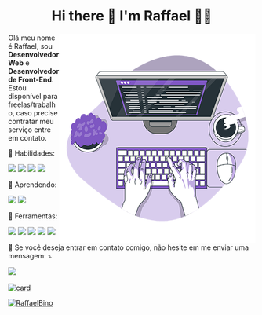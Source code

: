 <h1 align='center'>
  Hi there 👋 I'm Raffael 👨‍💻
</h1>

<img src="image/Code-typing-bro1.png" min-width="400px" max-width="400px" width="400px" align="right" alt="Computador RaffaelBino">
<!-- <a href="https://storyset.com/work">Illustration by Freepik Storyset</a> -->

<p align="left"> 
  Olá meu nome é Raffael, sou <strong>Desenvolvedor Web</strong> e <strong>Desenvolvedor de Front-End</strong>. Estou disponível para freelas/trabalho, caso precise contratar meu serviço entre em contato.
</p>


<p align="left">
  🚀 Habilidades: 
  <p align="left">
    <img src="https://img.shields.io/badge/HTML5-E34F26?style=flat&logo=html5&logoColor=white" />
    <img src="https://img.shields.io/badge/CSS3-1572B6?style=flat&logo=css3&logoColor=white" />
    <img src="https://img.shields.io/badge/JavaScript-323330?style=flat&logo=javascript&logoColor=F7DF1E" />
    <img src="https://img.shields.io/badge/Bootstrap-563D7C?style=flat&logo=bootstrap&logoColor=white" />
  </p>
</p>

<p align="left">
  🌱 Aprendendo:
  <p align="left">
    <img src="https://img.shields.io/badge/Vue.js-35495E?style=flat&logo=vue.js&logoColor=4FC08D" />
    <img src="https://img.shields.io/badge/Tailwind_CSS-38B2AC?style=flat&logo=tailwind-css&logoColor=white" />
  </p>
</p>

<p align="left">
  💼 Ferramentas:
  <p align="left">
    <img src="https://img.shields.io/badge/VS_Code-0078D4?style=flat&logo=visual%20studio%20code&logoColor=white" />
    <img src="https://img.shields.io/badge/Git-F05032?style=flat&logo=git&logoColor=white" />
    <img src="https://img.shields.io/badge/GitHub-100000?style=flat&logo=github&logoColor=white" />
    <img src="https://img.shields.io/badge/Wordpress-21759B?style=flat&logo=wordpress&logoColor=white" />
    <img src="https://img.shields.io/badge/-Trello-026aa7?style=flat&logo=trello&logoColor=white" />
  </p>
</p>

<p align="left">
  💌 Se você deseja entrar em contato comigo, não hesite em me enviar uma mensagem: ⤵️
</p>

<p align="left">
  <a href="https://www.linkedin.com/in/raffaelbino/" alt="Linkedin">
  <img src="https://img.shields.io/badge/-Linkedin-0077B5?style=flat&logo=Linkedin&logoColor=white&link=https://www.linkedin.com/in/raffaelbino/"/></a>
</p>  

[![card](https://github-readme-stats.vercel.app/api?username=RaffaelBino&theme=vue-dark)](https://github.com/RaffaelBino/)

[![RaffaelBino](https://github-readme-stats.vercel.app/api/top-langs/?username=RaffaelBino&layout=compact&theme=vue-dark)](https://github.com/RaffaelBino/)
<!--
**RaffaelBino/RaffaelBino** is a ✨ _special_ ✨ repository because its `README.md` (this file) appears on your GitHub profile.

Here are some ideas to get you started:

- 🔭 I’m currently working on ...
- 🌱 I’m currently learning ...
- 👯 I’m looking to collaborate on ...
- 🤔 I’m looking for help with ...
- 💬 Ask me about ...
- 📫 How to reach me: ...
- 😄 Pronouns: ...
- ⚡ Fun fact: ...
-->
